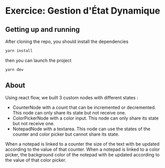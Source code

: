 # Exercice: Gestion d'État Dynamique

## Getting up and running

After cloning the repo, you should install the dependencies

```bash
yarn install
```

then you can launch the project

```bash
yarn dev
```

## About

Using react flow, we built 3 custom nodes with different states :

- CounterNode with a count that can be incremented or decremented. This node can only share its state but not receive one.
- ColorPickerNode with a color input. This node can only share its state but not receive one.
- NotepadNode with a textarea. This node can use the states of the counter and color picker but cannot share its state.

When a notepad is linked to a counter the size of the text with be updated according to the value of that counter.
When a notepad is linked to a color picker, the background color of the notepad with be updated according to the value of that color picker.
